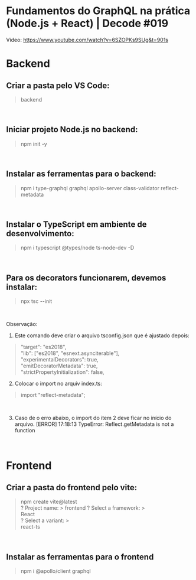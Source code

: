 # Fundamentos do GraphQL na prática (Node.js + React) | Decode #019
Vídeo: https://www.youtube.com/watch?v=6SZOPKs9SUg&t=901s

# Backend
## Criar a pasta pelo VS Code:
> backend
<br />

## Iniciar projeto Node.js no backend:
> npm init -y
<br />

## Instalar as ferramentas para o backend:
> npm i type-graphql graphql apollo-server class-validator reflect-metadata 
<br />

## Instalar o TypeScript em ambiente de desenvolvimento:
> npm i typescript @types/node ts-node-dev -D 
<br />

## Para os decorators funcionarem, devemos instalar:
> npx tsc --init
<br />

Observação: <br />
1) Este comando deve criar o arquivo tsconfig.json que é ajustado depois:
> "target": "es2018",<br />
> "lib": ["es2018", "esnext.asynciterable"],<br />
> "experimentalDecorators": true,<br />
> "emitDecoratorMetadata": true,<br />
> "strictPropertyInitialization": false,<br />

2. Colocar o import no arquiv index.ts:
> import "reflect-metadata";
<br />

3. Caso de o erro abaixo, o import do item 2 deve ficar no início do arquivo.
[ERROR] 17:18:13 TypeError: Reflect.getMetadata is not a function<br />
<br />

# Frontend

## Criar a pasta do frontend pelo vite:
> npm create vite@latest<br />
> ? Project name: > frontend
> ? Select a framework: ><br />
>    React<br />
> ? Select a variant: ><br />
>    react-ts<br />

<br />

## Instalar as ferramentas para o frontend
> npm i @apollo/client graphql
<br />








